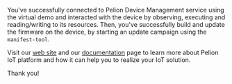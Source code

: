 You've successfully connected to Pelion Device Management service using the virtual demo and interacted with the device by observing, executing and reading/writing to its resources. Then, you've successfully build and update the firmware on the device, by starting an update campaign using the `manifest-tool`.

Visit our [web site](https://www.pelion.com) and our [documentation](https://www.pelion.com/docs/) page to learn more about Pelion IoT platform and how it can help you to realize your IoT solution.

Thank you!